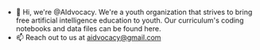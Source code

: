 - 👋 Hi, we're @AIdvocacy. We're a youth organization that strives to bring free artificial intelligence education to youth. Our curriculum's coding notebooks and data files can be found here.
- 📫 Reach out to us at aidvocacy@gmail.com

<!---
AIdvocacy/AIdvocacy is a ✨ special ✨ repository because its `README.md` (this file) appears on your GitHub profile.
You can click the Preview link to take a look at your changes.
--->
